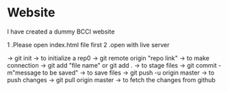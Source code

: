 # Website
I have created a dummy BCCI website

1 .Please open index.html file first
2 .open with live server

-> git init -> to initialize a rep0
-> git remote origin "repo link" -> to make connection
-> git add "file name" or git add . -> to stage files
-> git commit -m"message to be saved" -> to save  files
-> git push -u origin master -> to push changes
-> git pull origin master -> to fetch the changes from github

